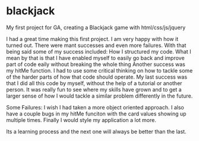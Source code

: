# blackjack
My first project for GA, creating a Blackjack game with html/css/js/jquery

I had a great time making this first project. I am very happy with how it turned out. There were mant successes and even more failures.
With that being said some of my success included:
  How I structured my code. What I mean by that is that I have enabled myself to easily go back and improve part of code eaily without breaking the whole thing
  Another success was my hitMe function. I had to use some critical thinking on how to tackle some of the harder parts of how that code should operate. 
  My last success was that I did all this code by myself, without the help of a tutorial or another person. It was really fun to see where my skills have grown and to get a larger sense of how I would tackle a similar problem differently in the future. 

Some Failures:
  I wish I had taken a more object oriented approach.
  I also have a couple bugs in my hitMe funciton with the card values showing up multiple times.
  Finally I would style my application a lot more. 
  
Its a learning process and the next one will always be better than the last. 
  
